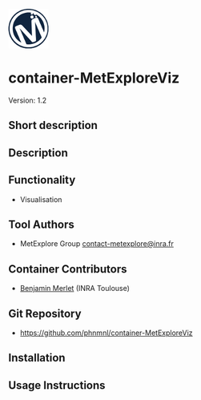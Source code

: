 ![LOGO](Logo_Metexplore.png)
# container-MetExploreViz

Version: 1.2

## Short description

## Description

## Functionality
- Visualisation

## Tool Authors
- MetExplore Group contact-metexplore@inra.fr

## Container Contributors
- [Benjamin Merlet](https://github.com/bmerlet90) (INRA Toulouse)

## Git Repository
- https://github.com/phnmnl/container-MetExploreViz

## Installation

## Usage Instructions
